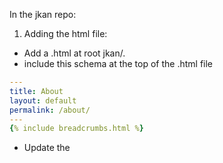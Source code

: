 In the jkan repo:
1. Adding the html file:
- Add a .html at root jkan/.
- include this schema at the top of the .html file

```yaml
---
title: About
layout: default
permalink: /about/
---
{% include breadcrumbs.html %}
```

- Update the <title> and <permalink>. Add content and save

2. Adding link to navigation bar
- go to jkan/_config.yml in root
- find the section `#Nav bar`
- add to structure and update <title> and <url/permalink>

```yaml
 - title: About
    url: /about/
```
- Save

3. Commit-Push to repo and wait for page to rebuild
4. Refresh opendata.scot and check.
5. Done!



